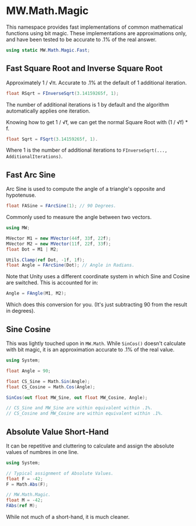 ﻿# MW.Math.Magic

This namespace provides fast implementations of common mathematical functions using bit magic. These implementations are approximations only, and have been tested to be accurate to .1% of the real answer.

```cs
using static MW.Math.Magic.Fast;
```

## Fast Square Root and Inverse Square Root
Approximately 1 / √π. Accurate to .1% at the default of 1 additional iteration.
```cs
float RSqrt = FInverseSqrt(3.14159265f, 1);
```
The number of additional iterations is 1 by default and the algorithm automatically applies one iteration.

Knowing how to get 1 / √f, we can get the normal Square Root with (1 / √f) * f.
```cs
float Sqrt = FSqrt(3.14159265f, 1).
```
Where 1 is the number of additional iterations to `FInverseSqrt(..., AdditionalIterations)`.

## Fast Arc Sine
Arc Sine is used to compute the angle of a triangle's opposite and hypotenuse.
```cs
float FASine = FArcSine(1); // 90 Degrees.
```

Commonly used to measure the angle between two vectors.
```cs
using MW;

MVector M1 = new MVector(44f, 33f, 22f);
MVector M2 = new MVector(11f, 22f, 33f);
float Dot = M1 | M2;

Utils.Clamp(ref Dot, -1f, 1f);
float Angle = FArcSine(Dot); // Angle in Radians.
```

Note that Unity uses a different coordinate system in which Sine and Cosine are switched. This is accounted for in:
```cs
Angle = FAngle(M1, M2);
```
Which does this conversion for you. (It's just subtracting 90 from the result in degrees).

## Sine Cosine
This was lightly touched upon in `MW.Math`. While `SinCos()` doesn't calculate with bit magic, it is an approximation accurate to .1% of the real value.
```cs
using System;

float Angle = 90;

float CS_Sine = Math.Sin(Angle);
float CS_Cosine = Math.Cos(Angle);

SinCos(out float MW_Sine, out float MW_Cosine, Angle);

// CS_Sine and MW_Sine are within equivalent within .1%.
// CS_Cosine and MW_Cosine are within equivalent within .1%.
```

## Absolute Value Short-Hand
It can be repetitive and cluttering to calculate and assign the absolute values of numbres in one line.
```cs
using System;

// Typical assignment of Absolute Values.
float F = -42;
F = Math.Abs(F);

// MW.Math.Magic.
float M = -42;
FAbs(ref M);
```
While not much of a short-hand, it is much cleaner.